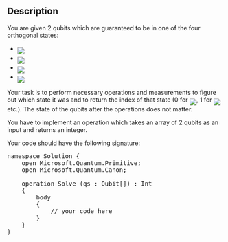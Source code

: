 ## Description

<div><p>You are given 2 qubits which are guaranteed to be in one of the four orthogonal states:</p><ul><li> <img align="middle" class="tex-formula" src="file://QMn6pc8h.png" style="max-width: 100.0%;max-height: 100.0%;"></li><li> <img align="middle" class="tex-formula" src="file://X4o9SMkt.png" style="max-width: 100.0%;max-height: 100.0%;"></li><li> <img align="middle" class="tex-formula" src="file://Wl0qQ8yH.png" style="max-width: 100.0%;max-height: 100.0%;"></li><li> <img align="middle" class="tex-formula" src="file://kcLoSMuS.png" style="max-width: 100.0%;max-height: 100.0%;"></li></ul><p>Your task is to perform necessary operations and measurements to figure out which state it was and to return the index of that state (0 for <img align="middle" class="tex-formula" src="file://EEML91od.png" style="max-width: 100.0%;max-height: 100.0%;">, 1 for <img align="middle" class="tex-formula" src="file://7IiS2g4s.png" style="max-width: 100.0%;max-height: 100.0%;"> etc.). The state of the qubits after the operations does not matter.</p><p>You have to implement an operation which takes an array of 2 qubits as an input and returns an integer. </p><p>Your code should have the following signature:</p><pre class="verbatim">namespace Solution {<br>    open Microsoft.Quantum.Primitive;<br>    open Microsoft.Quantum.Canon;<br><br>    operation Solve (qs : Qubit[]) : Int<br>    {<br>        body<br>        {<br>            // your code here<br>        }<br>    }<br>}</pre></div>
